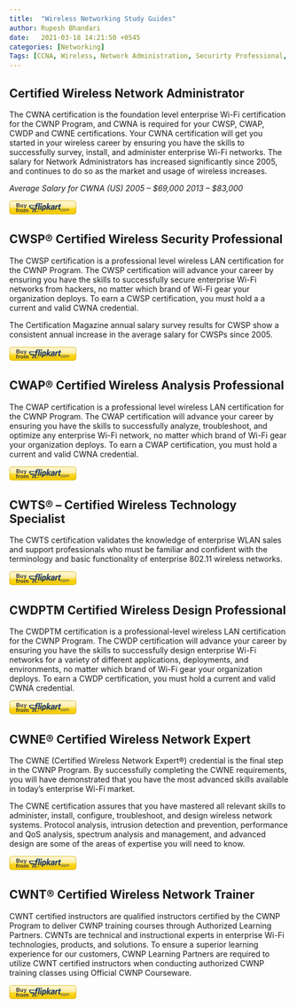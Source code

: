 ```yaml
---
title:  "Wireless Networking Study Guides"
author: Rupesh Bhandari
date:   2021-03-18 14:21:50 +0545
categories: [Networking] 
Tags: [CCNA, Wireless, Network Administration, Securirty Professional, ] 
---
```


## **Certified Wireless Network Administrator**
The CWNA certification is the foundation level enterprise Wi-Fi certification for the CWNP Program, and CWNA is required for your CWSP, CWAP, CWDP and CWNE certifications. Your CWNA certification will get you started in your wireless career by ensuring you have the skills to successfully survey, install, and administer enterprise Wi-Fi networks.  The salary for Network Administrators has increased significantly since 2005, and continues to do so as the market and usage of wireless increases.

*Average Salary for CWNA (US)
2005 – $69,000 2013 – $83,000*

<a href="https://www.flipkart.com/cwna/p/itmdapyddgmzhrfr" target="_blank" rel="noopener noreferrer">![Buy Button](/assets/img/buttons/flipkart.png)
</a>


## **CWSP® Certified Wireless Security Professional**
The CWSP certification is a professional level wireless LAN certification for the CWNP Program. The CWSP certification will advance your career by ensuring you have the skills to successfully secure enterprise Wi-Fi networks from hackers, no matter which brand of Wi-Fi gear your organization deploys. To earn a  CWSP certification, you must hold a a current and valid CWNA credential.

The Certification Magazine annual salary survey results for CWSP show a consistent annual increase in the average salary for CWSPs since 2005.

<a href="https://www.flipkart.com/cwsp/p/itmetjkahy4kbhaa" target="_blank" rel="noopener noreferrer">![Buy Button](/assets/img/buttons/flipkart.png)</a>


## **CWAP® Certified Wireless Analysis Professional**
The CWAP certification is a professional level wireless LAN certification for the CWNP Program. The CWAP certification will advance your career by ensuring you have the skills to successfully analyze, troubleshoot, and optimize any enterprise Wi-Fi network, no matter which brand of Wi-Fi gear your organization deploys. To earn a CWAP certification, you must hold a current and valid CWNA credential.

<a href="https://www.flipkart.com/cwap-certified-wireless-analysis-professional-official-study-guide-exam-pwo-270/p/itmdfgy55z3n4m8x" target="_blank" rel="noopener noreferrer">![Buy Button](/assets/img/buttons/flipkart.png)</a>

## **CWTS® – Certified Wireless Technology Specialist**
The CWTS certification validates the knowledge of enterprise WLAN sales and support professionals who must be familiar and confident with the terminology and basic functionality of enterprise 802.11 wireless networks.

<a href="https://www.flipkart.com/cwts-certified-wireless-technology-specialist-official-study-guide-2nd/p/itm5b489777135d4" target="_blank" rel="noopener noreferrer">![Buy Button](/assets/img/buttons/flipkart.png)</a>

## **CWDPTM Certified Wireless Design Professional**
The CWDPTM certification is a professional-level wireless LAN certification for the CWNP Program. The CWDP certification will advance your career by ensuring you have the skills to successfully design enterprise Wi-Fi networks for a variety of different applications, deployments, and environments, no matter which brand of Wi-Fi gear your organization deploys. To earn a CWDP certification, you must hold a current and valid CWNA credential.

<a href="https://www.flipkart.com/" target="_blank" rel="noopener noreferrer">![Buy Button](/assets/img/buttons/flipkart.png)</a>


## **CWNE®   Certified Wireless Network Expert**
The CWNE (Certified Wireless Network Expert®) credential is the final step in the CWNP Program. By successfully completing the CWNE requirements, you will have demonstrated that you have the most advanced skills available in today’s enterprise Wi-Fi market.
 
The CWNE certification assures that you have mastered all relevant skills to administer, install, configure, troubleshoot, and design wireless network systems. Protocol analysis, intrusion detection and prevention, performance and QoS analysis, spectrum analysis and management, and advanced design are some of the areas of expertise you will need to know.

<a href="https://www.flipkart.com/" target="_blank" rel="noopener noreferrer">![Buy Button](/assets/img/buttons/flipkart.png)</a>

## **CWNT® Certified Wireless Network Trainer**
CWNT certified instructors are qualified instructors certified by the CWNP Program to deliver CWNP training courses through Authorized Learning Partners.  CWNTs are technical and instructional experts in enterprise Wi-Fi technologies, products, and solutions. To ensure a superior learning experience for our customers, CWNP Learning  Partners are required to utilize CWNT certified instructors when conducting authorized CWNP training classes using Official CWNP Courseware.

<a href="https://www.flipkart.com/" target="_blank" rel="noopener noreferrer">![Buy Button](/assets/img/buttons/flipkart.png)</a>
